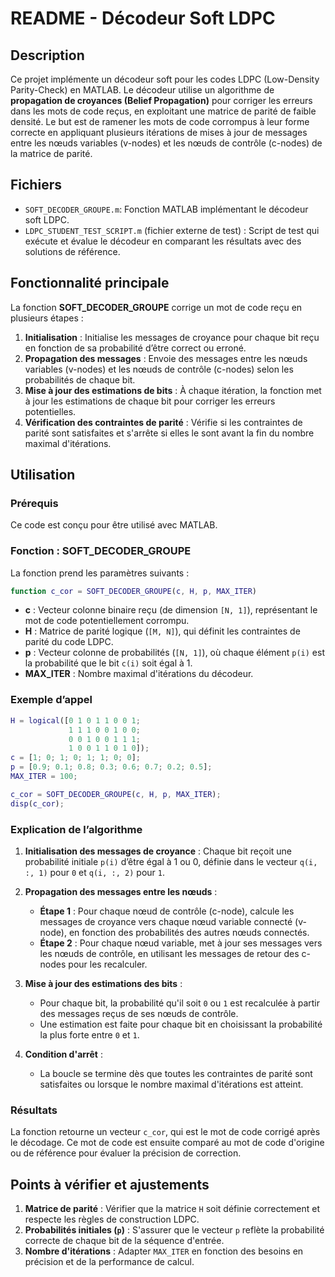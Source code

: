 # README - Décodeur Soft LDPC

## Description

Ce projet implémente un décodeur soft pour les codes LDPC (Low-Density Parity-Check) en MATLAB. Le décodeur utilise un algorithme de **propagation de croyances (Belief Propagation)** pour corriger les erreurs dans les mots de code reçus, en exploitant une matrice de parité de faible densité. Le but est de ramener les mots de code corrompus à leur forme correcte en appliquant plusieurs itérations de mises à jour de messages entre les nœuds variables (v-nodes) et les nœuds de contrôle (c-nodes) de la matrice de parité.

## Fichiers

- `SOFT_DECODER_GROUPE.m`: Fonction MATLAB implémentant le décodeur soft LDPC.
- `LDPC_STUDENT_TEST_SCRIPT.m` (fichier externe de test) : Script de test qui exécute et évalue le décodeur en comparant les résultats avec des solutions de référence.

## Fonctionnalité principale

La fonction **SOFT_DECODER_GROUPE** corrige un mot de code reçu en plusieurs étapes :
1. **Initialisation** : Initialise les messages de croyance pour chaque bit reçu en fonction de sa probabilité d’être correct ou erroné.
2. **Propagation des messages** : Envoie des messages entre les nœuds variables (v-nodes) et les nœuds de contrôle (c-nodes) selon les probabilités de chaque bit. 
3. **Mise à jour des estimations de bits** : À chaque itération, la fonction met à jour les estimations de chaque bit pour corriger les erreurs potentielles.
4. **Vérification des contraintes de parité** : Vérifie si les contraintes de parité sont satisfaites et s'arrête si elles le sont avant la fin du nombre maximal d'itérations.

## Utilisation

### Prérequis

Ce code est conçu pour être utilisé avec MATLAB.

### Fonction : SOFT_DECODER_GROUPE

La fonction prend les paramètres suivants :

```matlab
function c_cor = SOFT_DECODER_GROUPE(c, H, p, MAX_ITER)

```

- **c** : Vecteur colonne binaire reçu (de dimension `[N, 1]`), représentant le mot de code potentiellement corrompu.
- **H** : Matrice de parité logique (`[M, N]`), qui définit les contraintes de parité du code LDPC.
- **p** : Vecteur colonne de probabilités (`[N, 1]`), où chaque élément `p(i)` est la probabilité que le bit `c(i)` soit égal à 1.
- **MAX_ITER** : Nombre maximal d'itérations du décodeur.

### Exemple d’appel

```matlab
H = logical([0 1 0 1 1 0 0 1; 
             1 1 1 0 0 1 0 0;
             0 0 1 0 0 1 1 1;
             1 0 0 1 1 0 1 0]);
c = [1; 0; 1; 0; 1; 1; 0; 0];
p = [0.9; 0.1; 0.8; 0.3; 0.6; 0.7; 0.2; 0.5];
MAX_ITER = 100;

c_cor = SOFT_DECODER_GROUPE(c, H, p, MAX_ITER);
disp(c_cor);
```

### Explication de l’algorithme

1. **Initialisation des messages de croyance** : 
   Chaque bit reçoit une probabilité initiale `p(i)` d’être égal à 1 ou 0, définie dans le vecteur `q(i, :, 1)` pour `0` et `q(i, :, 2)` pour `1`.

2. **Propagation des messages entre les nœuds** :
   - **Étape 1** : Pour chaque nœud de contrôle (c-node), calcule les messages de croyance vers chaque nœud variable connecté (v-node), en fonction des probabilités des autres nœuds connectés.
   - **Étape 2** : Pour chaque nœud variable, met à jour ses messages vers les nœuds de contrôle, en utilisant les messages de retour des c-nodes pour les recalculer.

3. **Mise à jour des estimations des bits** :
   - Pour chaque bit, la probabilité qu'il soit `0` ou `1` est recalculée à partir des messages reçus de ses nœuds de contrôle.
   - Une estimation est faite pour chaque bit en choisissant la probabilité la plus forte entre `0` et `1`.

4. **Condition d'arrêt** :
   - La boucle se termine dès que toutes les contraintes de parité sont satisfaites ou lorsque le nombre maximal d'itérations est atteint.

### Résultats

La fonction retourne un vecteur `c_cor`, qui est le mot de code corrigé après le décodage. Ce mot de code est ensuite comparé au mot de code d'origine ou de référence pour évaluer la précision de correction.

## Points à vérifier et ajustements

1. **Matrice de parité** : Vérifier que la matrice `H` soit définie correctement et respecte les règles de construction LDPC.
2. **Probabilités initiales (`p`)** : S'assurer que le vecteur `p` reflète la probabilité correcte de chaque bit de la séquence d'entrée.
3. **Nombre d'itérations** : Adapter `MAX_ITER` en fonction des besoins en précision et de la performance de calcul.



